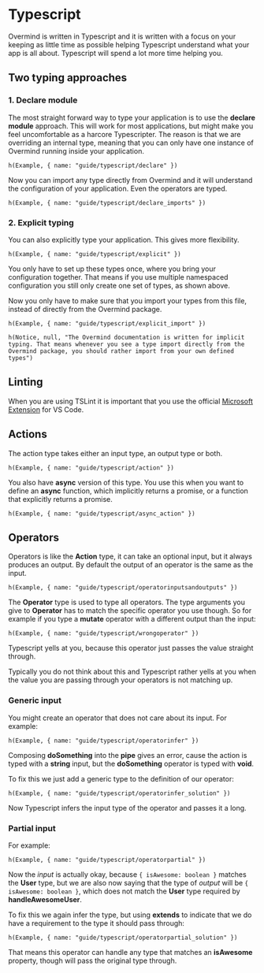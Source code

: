 # Typescript

Overmind is written in Typescript and it is written with a focus on your keeping as little time as possible helping Typescript understand what your app is all about. Typescript will spend a lot more time helping you.

## Two typing approaches

### 1. Declare module

The most straight forward way to type your application is to use the **declare module** approach. This will work for most applications, but might make you feel uncomfortable as a harcore Typescripter. The reason is that we are overriding an internal type, meaning that you can only have one instance of Overmind running inside your application.

```marksy
h(Example, { name: "guide/typescript/declare" })
```

Now you can import any type directly from Overmind and it will understand the configuration of your application. Even the operators are typed.

```marksy
h(Example, { name: "guide/typescript/declare_imports" })
```

### 2. Explicit typing
You can also explicitly type your application. This gives more flexibility.

```marksy
h(Example, { name: "guide/typescript/explicit" })
```

You only have to set up these types once, where you bring your configuration together. That means if you use multiple namespaced configuration you still only create one set of types, as shown above.

Now you only have to make sure that you import your types from this file, instead of directly from the Overmind package.

```marksy
h(Example, { name: "guide/typescript/explicit_import" })
```

```marksy
h(Notice, null, "The Overmind documentation is written for implicit typing. That means whenever you see a type import directly from the Overmind package, you should rather import from your own defined types")
```

## Linting

When you are using TSLint it is important that you use the official [Microsoft Extension](https://marketplace.visualstudio.com/items?itemName=ms-vscode.vscode-typescript-tslint-plugin) for VS Code. 

## Actions

The action type takes either an input type, an output type or both.

```marksy
h(Example, { name: "guide/typescript/action" })
```

You also have **async** version of this type. You use this when you want to define an **async** function, which implicitly returns a promise, or a function that explicitly returns a promise.

```marksy
h(Example, { name: "guide/typescript/async_action" })
```


## Operators

Operators is like the **Action** type, it can take an optional input, but it always produces an output. By default the output of an operator is the same as the input.

```marksy
h(Example, { name: "guide/typescript/operatorinputsandoutputs" })
```

The **Operator** type is used to type all operators. The type arguments you give to **Operator** has to match the specific operator you use though. So for example if you type a **mutate** operator with a different output than the input:

```marksy
h(Example, { name: "guide/typescript/wrongoperator" })
```

Typescript yells at you, because this operator just passes the value straight through. 

Typically you do not think about this and Typescript rather yells at you when the value you are passing through your operators is not matching up.

### Generic input

You might create an operator that does not care about its input. For example:

```marksy
h(Example, { name: "guide/typescript/operatorinfer" })
```

Composing **doSomething** into the **pipe** gives an error, cause the action is typed with a **string** input, but the **doSomething** operator is typed with **void**.

To fix this we just add a generic type to the definition of our operator:

```marksy
h(Example, { name: "guide/typescript/operatorinfer_solution" })
```

Now Typescript infers the input type of the operator and passes it a long.

### Partial input

For example:

```marksy
h(Example, { name: "guide/typescript/operatorpartial" })
```

Now the *input* is actually okay, because `{ isAwesome: boolean }` matches the **User** type, but we are also now saying that the type of *output* will be `{ isAwesome: boolean }`, which does not match the **User** type required by **handleAwesomeUser**.

To fix this we again infer the type, but using **extends** to indicate that we do have a requirement to the type it should pass through:

```marksy
h(Example, { name: "guide/typescript/operatorpartial_solution" })
```

That means this operator can handle any type that matches an **isAwesome** property, though will pass the original type through.